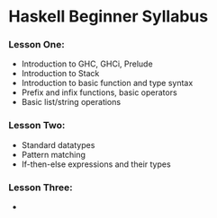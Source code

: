 # Haskell Beginner Syllabus

### Lesson One:
- Introduction to GHC, GHCi, Prelude
- Introduction to Stack
- Introduction to basic function and type syntax
- Prefix and infix functions, basic operators
- Basic list/string operations

### Lesson Two:
- Standard datatypes
- Pattern matching
- If-then-else expressions and their types

### Lesson Three:
-
